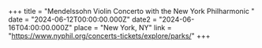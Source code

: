 +++
title = "Mendelssohn Violin Concerto with the New York Philharmonic "
date = "2024-06-12T00:00:00.000Z"
date2 = "2024-06-16T04:00:00.000Z"
place = "New York, NY"
link = "https://www.nyphil.org/concerts-tickets/explore/parks/"
+++

